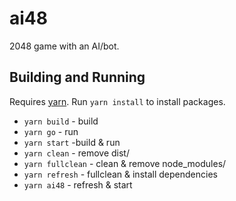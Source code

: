 # ai48

2048 game with an AI/bot.

## Building and Running
Requires [yarn](https://yarnpkg.com). Run `yarn install` to install packages.

 - `yarn build` - build
 - `yarn go` - run
 - `yarn start` -build & run
 - `yarn clean` - remove dist/
 - `yarn fullclean` - clean & remove node_modules/
 - `yarn refresh` - fullclean & install dependencies
 - `yarn ai48` - refresh & start
